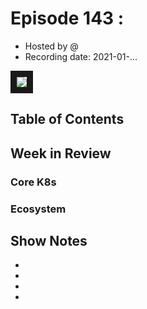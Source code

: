 # Episode 143 : 

- Hosted by @
- Recording date: 2021-01-...

<!--- Thumbnailed embed of the video, n8Xo_ghCIOSY is the video id from the youtube url --->

<a href="https://www.youtube.com/watch?v=gSjMYDBb5Mc" target="_blank"><img src="https://i.ytimg.com/vi/gSjMYDBb5Mc/maxresdefault.jpg" border="10" /></a>

## Table of Contents

## Week in Review

### Core K8s


### Ecosystem


## Show Notes
*
*
*
*